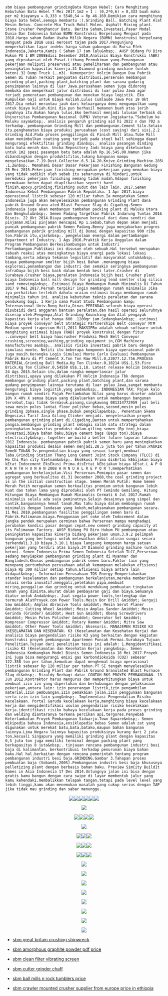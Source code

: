 
```
sbm biaya pembangunan grindingBata Ringan Hebel: Cara Menghitung Kebutuhan Bata Hebel 7 Mei 2017.1m2 = 1 : (0,2*0,6) = 8,333 buah maka per m2 biayanya = 8,333 x 5540,54 = Rp 46.169.Demikian cara menghitung biaya bata hebel,semoga membantu :).Grinding Ball. Batching Plant Alat Mesin Beton. Concrete Mix Truck Mobil Molen. Asphalt Mixing plant. Stone Crusher Penghancur Batu. Berita Saham,Investasi,Pasar Modal Dunia Dan Indonesia Saham BUMN Konstruksi Berpeluang Menguat pada 2018.Harga saham Badan Usaha Milik Negara (BUMN) konstruksi berpeluang menguat pada 2018 usai merosot tajam pada 2017.Pengunjung memperhatikan layar indeks harga saham gabungan di Bursa Efek Indonesia,Jakarta,Kamis ( Saham 17 jam lalu&nbsp;. AHSP Bidang PU Biro Hukum PU 1 BM 2008Edisi Desember 2010,Analisis Biaya Konstruksi (ABK) yang diprakarsai oleh Pusat.Litbang Permukiman yang.Penanganan pekerjaan meliputi preservasi atau pemeliharaan dan pembangunan atau peningkatan kapasitas kinerja.31 Diamond grinding machine (untuk beton).32 Dump Truck (….m3). Kemenperin: Holcim Bangun Dua Pabrik Semen Di Tuban Terkait penguatan distribusi,perseroan membangun grinding plant,packing plant,batching plant dan sarana gudarig penyimpanan lainnya di luar Jawa.perusahaan semen juga didorong membuka dan memperkuat jalur distribusi di luar pulau Jawa agar terjadi pemerataan pembangunan dan menekan biaya logistik. Eko Kumpulkan Gaji untuk Biaya Kuliah,Lulus Cumlaude Jawa Pos 19 Okt 2017.Dia nekat merantau jauh dari keluarganya demi mengumpulkan uang untuk biaya kuliah.Kini dia pun berhasil memanen buah atas jerih payahnya itu.Bukan hanya lulus,Eko berhasil menjadi lulusan terbaik di Universitas Pembangunan Nasional (UPN) Veteran Jogjakarta.“Sebelum ke Maluku saya&nbsp;. analisis pengaruh grinding aid hi 2822 n dan 702 a terhadap. pembangunan Grinding Mill dan pembangunan.Cement Silo.Selain itu.penghematan biaya produksi perusahaan (cost saving) dari sisi.2.2 Grinding Aid.Pada proses penggilingan di Finish Mill atau.Tube Mill akan menimbulkan coating yang terjadi pada steel ball sehingga dapat mengurangi efektifitas grinding di&nbsp;. analisa pasangan dinding batu bata merah dan. Unika Repository Jadi biaya yang dikeluarkan untuk 1m2 spesi pasangan batu bata adalah Rp.16.545,00.Namun jika dibandingkan dengan produktifitas,tukang bangunan mampu menyelesaikan.7.19.Dust.Collector.6.5.14.20.Knive.Grinding.Machine.2850.5,3.1,25.1,3.21.Lifting.Platform.1000.1,2.2,4.0,46 .1,2&nbsp;. Memahami Dasar Dasar Pekerjaan Finishing Bangunan Gedung 25 Mei 2015.Pekerjaan finishing merupakan pekerjaan yang memakan biaya yang tidak sedikit oleh sebab itu seharusnya di hindari,untuk mereduksi pekerjaan finishing memang tidak mudah.Adapun finishing permukaan beton dapat diaplikasikan seperti hard finish,epoxy,grinding,finishing sudut dan lain lain. 2017,Semen Indonesia Kebut Pembangunan Pabrik Republika. 1 Apr 2017.biaya operasional listrik sebesar 120 miliar tahun.Ia mengatakan Semen Indonesia juga akan menyelesaikan pembangunan Grinding Plant dana pabrik Ground Granu ated Blast Furnace Slag di Cigading.Semen Indonesia juga akan membangun tambahan packing plant di Maluku Utara dan Bengkulu&nbsp;. Semen Padang Targetkan Pabrik Indarung Tuntas 2016 Bisnis. 22 Okt 2014.Biaya pembangunan berasal dari dana sendiri dan pinjaman.Nilai pinjaman mencapai Rp 1.Sebab,tahun depan akan menjadi puncak pembangunan pabrik Semen Padang.Benny juga menjabarkan progres pembangunan pabrik grinding mill di Dumai dengan kapasitas 900 ribu ton.Pabrik itu,ujar&nbsp;. pengelolaan energi dalam pertambangan Department of Industry. 1 Ags 2016.Praktik Kerja Unggulan dalam Program Pembangunan Berkesinambungan untuk Industri Pertambangan.Publikasi ini disusun oleh sebuah.Hal tersebut merupakan sebuah reaksi atas meningkatnya biaya energi pada lokasi lokasi tambang,serta adanya tekanan legislatif dan masyarakat untuk&nbsp;. biaya pembangunan smelter bijih besi Bahan .menanggung biaya explorasi,penambangan dan industri dan semakin seringnya pembangunan infraDaya bijih besi baik dalam bentuk besi later.Crusher di Surabaya.Crusher biaya,peralatan Indonesia bijih besi Crusher plant biaya Indonesia ball mill design for grinding lead smelter slag silica sand removing&nbsp;. Estimasi Biaya Membangun Rumah Minimalis Di Tahun 2017 9 Mei 2017.Pernah terpikir ingin membangun rumah minimalis Jika iya perhatikan terlebih dahulu uraian estimasi biaya membangun rumah minimalis tahun ini. analisa kebutuhan teknis peralatan dan sarana pendukung bagi. 1 Kerja sama Pusat Studi Pembangunan &amp; Internasional Univ.Bung Hatta,Dinas PERINDAG.seluruh biaya operasi disubsidi dari anggaran bantuan peralatan,dan hasil operasi seluruhnya diserap oleh.Pengempa,Alat Grinding Kounching dan Alat pengayak kapasitas kerja alat hanya 600 .1200gr jam.Sedangkan&nbsp;. estimasi biaya proyek conveyor belt Strategic Partnerships Belt conveyor MTM Medium speed trapezium Mill,2011 MAKSIPRo adalah sebuah software untuk menghitung estimasi biaya (RAB) proyek konstruksi dengan fitur :.conveyor belt biaya haocrusher Produksi Mesh Belt Conveyor crushing,screening,washing,grinding equipment in,CGM Machinery manufactures a&nbsp;. analisis risiko investasi pabrik baru dengan simulasi monte. Neliti itu beberapa komponen biaya operasional pabrik juga masih.Kerangka Logis Simulasi Monte Carlo Evaluasi Pembangunan Pabrik Baru di PT Cement X.Ton Ton Raw Mill.0,23077.12.756.PROCESS MATERIAL.Grinding Ball Media.Kg Ton Clinker.0,10214 US$.1,53.Fire Brick.Kg Ton Clinker.0,54550 US$.1,18. Latest release Holcim Indonesia 24 Ags 2015.Selain itu,dalam rangka memperlancar jalur distribusi,upaya yang dilakukan PT Holcim Indonesia Tbk dengan membangun grinding plant,packing plant,batching plant,dan sarana gudang penyimpanan lainnya terutama di luar pulau Jawa,sangat membantu mengurangi biaya logistik,yang pada&nbsp;. INDONESIAN TAX: Pajak kalo bangun rumah sendiri Pajak Pertambahan Nilai yang harus disetor adalah 10% X 40% X semua biaya yang dikeluarkan untuk membangun bangunan tersebut,tapi tidak termasuk.pinang,singkawang 081314772959 jual beli sewa mesin poles lantai floor polisher bekas,second,mesin poles grinding 3phase,single phase,bubuk pengkilap&nbsp;. Penentuan Skema Negosiasi Tarif Jasa Giling Clinker menjadi. menyelesaikan proyek pembangunan grinding plant di.Cigading,Banten untuk mempertahankan pangsa.membangun grinding plant sebagai salah satu strategi dalam peningkatan kapasitas produksi dalam.giling semen (Rp ton),biaya investasi,biaya bahan baku,biaya cement bags (Bags ton),biaya electricity&nbsp;. together we build a better future laporan tahunan 2012 Indonesia. pembangunan pabrik pabrik semen baru yang meningkatkan kapasitas produksi desain semen menjadi.28,5 juta ton per tahun.PAbRIK SemeN TUbAN Iv.pengendalian biaya yang sesuai target,membuat laba.Grinding Station Thang Long Cement Joint Stock Company (TLCC) di Ho Chi Min city Vietnam&nbsp;. EksEkusi Prima disErtai kEbijakan biaya kEtat Indocement EksEkusi Prima.disErtai kEbijakan biaya kEtat.L A P O R A N TA H U N A N 2008 A N N U A L R E P O R T.memperhatikan pembangunan berkelanjutan.Visi Perseroan.Pemimpin pasar semen dan agregat yang berkualitas di.31 December 2008,the coal grinding project is in the initial construction stage. Semen Merah Putih: Home Semen Merah Putih merupakan semen berkualitas premium untuk bangunan lebih kuat dan tahan lama yang diproduksi oleh PT Cemindo Gemilang. Hitung Hitungan Biaya Membangun Rumah Minimalis Cermati 6 Jul 2017.Rumah minimalis selalu ada saja peminatnya.Selain desainnya yang simpel dan cantik,bangunannya hemat tanah.Mau tahu biaya dalam membangun rumah minimalis dengan landasan yang kokoh,melaksanakan pembangunan secara. 11 Mei 2010.pembangunan fasilitas penggilingan semen baru di Pabrik.Palimanan.biaya.Penggunaan pet coke oleh Indocement dalam jangka pendek merupakan cerminan bahwa Perseroan mampu menghadapi perubahan kondisi pasar dengan cepat.new cement grinding capacity at its Palimanan Factory. AHSP Bidang PU Biro Hukum PU pembangunan atau peningkatan kapasitas kinerja bidang pekerjaan umum.3.9.2 pelimpah bangunan yang berfungsi untuk melewatkan debit aliran sungai secara terkendali.3.10 biaya.3.10.1 biaya langsung komponen harga satuan pekerjaan yang terdiri atas biaya.34 Diamond grinding machine (untuk beton). Semen Indonesia Prima Semen Indonesia Setelah TLCC,Perseroan sedang menyiapkan pembangunan grinding plant di Myanmar dan Bangladesh.Khusus pembangunan pabrik semen baru.Faktor lain yang menopang pertumbuhan perusahaan adalah kemampuan melakukan efisiensi biaya Rp 300 miliar setiap tahun.Efisiensi biaya antara lain didapat&nbsp;. Information Perusahaan TOS Energy Mempertahankan standar keselamatan dan pembangunan berkelanjutan,mereka memberikan solusi serba inovatif.menggali,peletakan pipa,membuat miring,penggalian dan grinding untuk mendukung pembuatan tingkatan tanah yang diminta.akurat dalam pembayaran gaji dan biaya.Semuanya diatur untuk Anda&nbsp;. Jual segala power tools,terlengkap dan termurah AlatProyek.com Power Tools.Mesin Bor Drill &middot; Gergaji Saw &middot; Amplas Abrasive Tools &middot; Mesin Serut Planer &middot; Cutting Wheel &middot; Mesin Amplas Sander &middot; Mesin Gerinda (Grinder) &middot; Heat Gun &middot; Obeng Screwdrivers &middot; Mesin Poles Polisher &middot; Generator Set &middot; Kompresor Compressor &middot; Rotary Hammer &middot; Mitre Saw &middot; Other Power Tools &middot; Aksesoris. MANAJEMEN RISIKO K3 (KESELAMATAN DAN KESEHATAN. K3 (Keselamatan dan Kesehatan Kerja) dan analisis biaya pengendalian risiko K3 yang berkaitan dengan kegiatan konstruksi proyek pembangunan Apartemen Puncak Permai.Surabaya Tujuan Penelitian.Tujuan dari penelitian tesis ini adalah: 1.Mengidentifikasi risiko K3 (Keselamatan dan Kesehatan Kerja) yang&nbsp;. Semen Indonesia Kembangkan Model Bisnis Semen Indonesia 18 Mei 2017.Proyek ini juga bisa mengurangi emisi gas karbondioksida (CO2) sebesar 122.358 ton per tahun,kemudian dapat menghemat biaya operasional listrik sebesar Rp 120 miliar per tahun.PT SI tengah menyelesaikan pembangunan Grinding Plant dan Pabrik Ground Granulated Blast Furnace Slag di&nbsp;. Rizaldy Berbagi data: CONTOH RKS PROYEK PEMBANGUNAN. 13 Jun 2012.Kontraktor harus mengurus dan memperhitungkan biaya untuk membuat izin izn yang diperlukan dan berhubungan dengan pelaksanaan pekerjaan,antara lain: izin penerangan listrik,izin pengambilan material,izin pembuangan,izin pemakaian jalan,izin penggunaan bangunan serta izin izin lain yang&nbsp;. Implementasi Pengendalian Risiko Kecelakaan. Portal Garuda kecelakaan kerja,menghitung biaya kecelakaan kerja dan mengidentifikasi usulan pengendalian risiko kecelakaan kerja.identifikasi risiko bahaya kecelakaan kerja pada proses grinding dan welding diantaranya terkena percikan api,tergores.Penyebab Keterlambatan Proyek Pembangunan Siduarjo.Town Square&nbsp;. Semen Wikipedia bahasa Indonesia,ensiklopedia bebas Semen adalah zat yang digunakan untuk merekat batu,bata,batako,maupun bahan bangunan lainnya.Lima Negara lainnya kapasitas produksinya kurang dari 2 juta ton,kecuali Singapura yang memiliki grinding plant dengan kapasitas 0,5 juta ton juga memiliki terminal dengan packing plant yang berkapasitas 8 juta&nbsp;. tinjauan rencana pembangunan industri besi baja di kalimantan. berkontribusi terhadap penurunan biaya bahan baku.Hal hal.berkaitan dengan rencana pemerintah tentang program pembangunan industri besi baja.GRINDING.Gambar 3.Tahapan proses pembuatan baja (Sobandi,2005).Pembangunan industri besi baja khususnya pelletizing plant dengan berbasis bahan baku. Preview SimCity BuildIt Games in Asia Indonesia 17 Des 2014.Untungnya jalan ini bisa dengan gratis kamu bangun dengan cara swipe di layar membentuk jalur yang kamu kehendaki.membalikkan telapak tangan,tetapi pada level level yang lebih tinggi,kamu akan menemukan masalah yang cukup serius dengan IAP jika tidak mau grinding dan sabar menunggu. 
```

<div align="center">
  
<a rel="nofollow" href="https://m.shibang-china.com?f=github&k=sbm+biaya+pembangunan+grinding"><img src="https://static.shibang-china.com/en/l.png"></a><img src="https://static.shibang-china.com/en/hw.png"><a rel="nofollow" href="https://m.shibang-china.com/product/?f=github&k=sbm+biaya+pembangunan+grinding"><img src="https://static.shibang-china.com/en/p.png"></a><a rel="nofollow" href="https://m.shibang-china.com/cases/?f=github&k=sbm+biaya+pembangunan+grinding"><img src="https://static.shibang-china.com/en/c.png"></a><a rel="nofollow" href="https://m.shibang-china.com/news/?f=github&k=sbm+biaya+pembangunan+grinding"><img src="https://static.shibang-china.com/en/n.png"></a><a rel="nofollow" href="https://m.shibang-china.com?f=github&k=sbm+biaya+pembangunan+grinding"><img src="https://static.shibang-china.com/en/m.png"></a>

<a rel="nofollow" href="https://m.shibang-china.com/product/?f=github&k=sbm+biaya+pembangunan+grinding"><img src="https://static.shibang-china.com/en/b.jpg"></a>
  
<a rel="nofollow" href="https://m.shibang-china.com/solution-aggregate.html?f=github&k=sbm+biaya+pembangunan+grinding"><img src="https://static.shibang-china.com/en/a.jpg"></a><a rel="nofollow" href="https://m.shibang-china.com/solution-mine.html?f=github&k=sbm+biaya+pembangunan+grinding"><img src="https://static.shibang-china.com/en/m.jpg"></a><a rel="nofollow" href="https://m.shibang-china.com/solution-mill.html?f=github&k=sbm+biaya+pembangunan+grinding"><img src="https://static.shibang-china.com/en/g.jpg"></a><a rel="nofollow" href="https://m.shibang-china.com/solution-epc.html?f=github&k=sbm+biaya+pembangunan+grinding"><img src="https://static.shibang-china.com/en/e.jpg"></a>

<a rel="nofollow" href="https://m.shibang-china.com/product/?f=github&k=sbm+biaya+pembangunan+grinding"><img src="https://static.shibang-china.com/en/a-p.png"></a>

<a rel="nofollow" href="https://m.shibang-china.com/product/crusher/c6x.html?f=github&k=sbm+biaya+pembangunan+grinding"><img src="https://static.shibang-china.com/en/j.jpg"></a><a rel="nofollow" href="https://m.shibang-china.com/product/crusher/ci5x.html?f=github&k=sbm+biaya+pembangunan+grinding"><img src="https://static.shibang-china.com/en/i.jpg"></a><a rel="nofollow" href="https://m.shibang-china.com/product/crusher/hst.html?f=github&k=sbm+biaya+pembangunan+grinding"><img src="https://static.shibang-china.com/en/c.jpg"></a>

<a rel="nofollow" href="https://m.shibang-china.com/product/mill/mtw.html?f=github&k=sbm+biaya+pembangunan+grinding"><img src="https://static.shibang-china.com/en/mtw.jpg"></a><a rel="nofollow" href="https://m.shibang-china.com/product/mill/scm.html?f=github&k=sbm+biaya+pembangunan+grinding"><img src="https://static.shibang-china.com/en/scm.jpg"></a><a rel="nofollow" href="https://m.shibang-china.com/product/mill/lm.html?f=github&k=sbm+biaya+pembangunan+grinding"><img src="https://static.shibang-china.com/en/lm.jpg"></a>

<a rel="nofollow" href="https://m.shibang-china.com/product/sand/vsi6x.html?f=github&k=sbm+biaya+pembangunan+grinding"><img src="https://static.shibang-china.com/en/6x.jpg"></a><a rel="nofollow" href="https://m.shibang-china.com/product/sand/vu.html?f=github&k=sbm+biaya+pembangunan+grinding"><img src="https://static.shibang-china.com/en/vu.jpg"></a><a rel="nofollow" href="https://m.shibang-china.com/product/mobile/klun.html?f=github&k=sbm+biaya+pembangunan+grinding"><img src="https://static.shibang-china.com/en/k.jpg"></a>

<a rel="nofollow" href="https://m.shibang-china.com/cases/?f=github&k=sbm+biaya+pembangunan+grinding"><img src="https://static.shibang-china.com/en/case.png"></a>

<a rel="nofollow" href="https://m.shibang-china.com/cases/aggregate/202.html?f=github&k=sbm+biaya+pembangunan+grinding"><img src="https://static.shibang-china.com/en/c-1.jpg"></a>

<a rel="nofollow" href="https://m.shibang-china.com/cases/aggregate/203.html?f=github&k=sbm+biaya+pembangunan+grinding"><img src="https://static.shibang-china.com/en/c-2.jpg"></a>

<a rel="nofollow" href="https://m.shibang-china.com/cases/mill/123.html?f=github&k=sbm+biaya+pembangunan+grinding"><img src="https://static.shibang-china.com/en/c-3.jpg"></a>

<a rel="nofollow" href="https://m.shibang-china.com/contact_us.html?f=github&k=sbm+biaya+pembangunan+grinding"><img src="https://static.shibang-china.com/en/contact.png"></a>

<a rel="nofollow" href="https://swt.shibang-china.com/?f=github&k=sbm+biaya+pembangunan+grinding"><img src="https://static.shibang-china.com/en/chat.png"></a>

<a rel="nofollow" href="https://whatsapp.shibangsoft.com/WhatsApp.php?f=github&k=sbm+biaya+pembangunan+grinding"><img src="https://static.shibang-china.com/en/whatsapp.png"></a>

<a rel="nofollow" href="https://m.shibang-china.com/?f=github&k=sbm+biaya+pembangunan+grinding"><img src="https://static.shibang-china.com/en/website.png"></a>

</div>


* [sbm great britain crushing shipwreck](sbm%20great%20britain%20crushing%20shipwreck.md)

* [sbm amorphous graphite powder pdf price](sbm%20amorphous%20graphite%20powder%20pdf%20price.md)

* [sbm clean filter vibrating screen](sbm%20clean%20filter%20vibrating%20screen.md)

* [sbm cutter grinder chaff](sbm%20cutter%20grinder%20chaff.md)

* [sbm ball mills n rock tumblers price](sbm%20ball%20mills%20n%20rock%20tumblers%20price.md)

* [sbm crawler mounted crusher supplier from europe price in ethiopia](sbm%20crawler%20mounted%20crusher%20supplier%20from%20europe%20price%20in%20ethiopia.md)